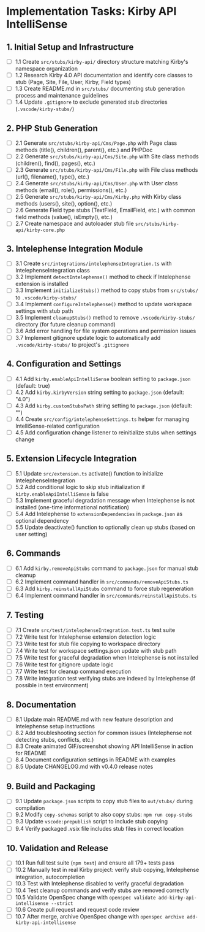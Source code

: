 # Implementation Tasks: Kirby API IntelliSense

## 1. Initial Setup and Infrastructure
- [ ] 1.1 Create `src/stubs/kirby-api/` directory structure matching Kirby's namespace organization
- [ ] 1.2 Research Kirby 4.0 API documentation and identify core classes to stub (Page, Site, File, User, Kirby, Field types)
- [ ] 1.3 Create README.md in `src/stubs/` documenting stub generation process and maintenance guidelines
- [ ] 1.4 Update `.gitignore` to exclude generated stub directories (`.vscode/kirby-stubs/`)

## 2. PHP Stub Generation
- [ ] 2.1 Generate `src/stubs/kirby-api/Cms/Page.php` with Page class methods (title(), children(), parent(), etc.) and PHPDoc
- [ ] 2.2 Generate `src/stubs/kirby-api/Cms/Site.php` with Site class methods (children(), find(), pages(), etc.)
- [ ] 2.3 Generate `src/stubs/kirby-api/Cms/File.php` with File class methods (url(), filename(), type(), etc.)
- [ ] 2.4 Generate `src/stubs/kirby-api/Cms/User.php` with User class methods (email(), role(), permissions(), etc.)
- [ ] 2.5 Generate `src/stubs/kirby-api/Cms/Kirby.php` with Kirby class methods (users(), site(), option(), etc.)
- [ ] 2.6 Generate Field type stubs (TextField, EmailField, etc.) with common field methods (value(), isEmpty(), etc.)
- [ ] 2.7 Create namespace and autoloader stub file `src/stubs/kirby-api/kirby-core.php`

## 3. Intelephense Integration Module
- [ ] 3.1 Create `src/integrations/intelephenseIntegration.ts` with IntelephenseIntegration class
- [ ] 3.2 Implement `detectIntelephense()` method to check if Intelephense extension is installed
- [ ] 3.3 Implement `initializeStubs()` method to copy stubs from `src/stubs/` to `.vscode/kirby-stubs/`
- [ ] 3.4 Implement `configureIntelephense()` method to update workspace settings with stub path
- [ ] 3.5 Implement `cleanupStubs()` method to remove `.vscode/kirby-stubs/` directory (for future cleanup command)
- [ ] 3.6 Add error handling for file system operations and permission issues
- [ ] 3.7 Implement gitignore update logic to automatically add `.vscode/kirby-stubs/` to project's `.gitignore`

## 4. Configuration and Settings
- [ ] 4.1 Add `kirby.enableApiIntelliSense` boolean setting to `package.json` (default: true)
- [ ] 4.2 Add `kirby.kirbyVersion` string setting to `package.json` (default: "4.0")
- [ ] 4.3 Add `kirby.customStubsPath` string setting to `package.json` (default: "")
- [ ] 4.4 Create `src/config/intelephenseSettings.ts` helper for managing IntelliSense-related configuration
- [ ] 4.5 Add configuration change listener to reinitialize stubs when settings change

## 5. Extension Lifecycle Integration
- [ ] 5.1 Update `src/extension.ts` activate() function to initialize IntelephenseIntegration
- [ ] 5.2 Add conditional logic to skip stub initialization if `kirby.enableApiIntelliSense` is false
- [ ] 5.3 Implement graceful degradation message when Intelephense is not installed (one-time informational notification)
- [ ] 5.4 Add Intelephense to `extensionDependencies` in `package.json` as optional dependency
- [ ] 5.5 Update deactivate() function to optionally clean up stubs (based on user setting)

## 6. Commands
- [ ] 6.1 Add `kirby.removeApiStubs` command to `package.json` for manual stub cleanup
- [ ] 6.2 Implement command handler in `src/commands/removeApiStubs.ts`
- [ ] 6.3 Add `kirby.reinstallApiStubs` command to force stub regeneration
- [ ] 6.4 Implement command handler in `src/commands/reinstallApiStubs.ts`

## 7. Testing
- [ ] 7.1 Create `src/test/intelephenseIntegration.test.ts` test suite
- [ ] 7.2 Write test for Intelephense extension detection logic
- [ ] 7.3 Write test for stub file copying to workspace directory
- [ ] 7.4 Write test for workspace settings.json update with stub path
- [ ] 7.5 Write test for graceful degradation when Intelephense is not installed
- [ ] 7.6 Write test for gitignore update logic
- [ ] 7.7 Write test for cleanup command execution
- [ ] 7.8 Write integration test verifying stubs are indexed by Intelephense (if possible in test environment)

## 8. Documentation
- [ ] 8.1 Update main README.md with new feature description and Intelephense setup instructions
- [ ] 8.2 Add troubleshooting section for common issues (Intelephense not detecting stubs, conflicts, etc.)
- [ ] 8.3 Create animated GIF/screenshot showing API IntelliSense in action for README
- [ ] 8.4 Document configuration settings in README with examples
- [ ] 8.5 Update CHANGELOG.md with v0.4.0 release notes

## 9. Build and Packaging
- [ ] 9.1 Update `package.json` scripts to copy stub files to `out/stubs/` during compilation
- [ ] 9.2 Modify `copy-schemas` script to also copy stubs: `npm run copy-stubs`
- [ ] 9.3 Update `vscode:prepublish` script to include stub copying
- [ ] 9.4 Verify packaged .vsix file includes stub files in correct location

## 10. Validation and Release
- [ ] 10.1 Run full test suite (`npm test`) and ensure all 179+ tests pass
- [ ] 10.2 Manually test in real Kirby project: verify stub copying, Intelephense integration, autocompletion
- [ ] 10.3 Test with Intelephense disabled to verify graceful degradation
- [ ] 10.4 Test cleanup commands and verify stubs are removed correctly
- [ ] 10.5 Validate OpenSpec change with `openspec validate add-kirby-api-intellisense --strict`
- [ ] 10.6 Create pull request and request code review
- [ ] 10.7 After merge, archive OpenSpec change with `openspec archive add-kirby-api-intellisense`
